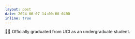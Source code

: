 ```yaml
---
layout: post
date: 2024-06-07 14:00:00-0400
inline: true
---
```


:student: Officially graduated from UCI as an undergraduate student.
